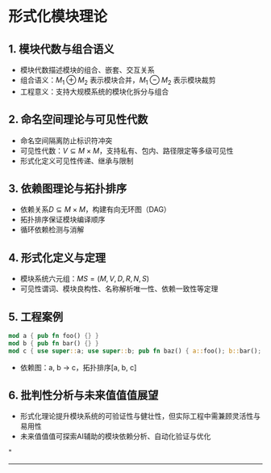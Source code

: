 ﻿# 形式化模块理论

## 1. 模块代数与组合语义

- 模块代数描述模块的组合、嵌套、交互关系
- 组合语义：$M_1 \oplus M_2$ 表示模块合并，$M_1 \ominus M_2$ 表示模块裁剪
- 工程意义：支持大规模系统的模块化拆分与组合

## 2. 命名空间理论与可见性代数

- 命名空间隔离防止标识符冲突
- 可见性代数：$V \subseteq M \times M$，支持私有、包内、路径限定等多级可见性
- 形式化定义可见性传递、继承与限制

## 3. 依赖图理论与拓扑排序

- 依赖关系$D \subseteq M \times M$，构建有向无环图（DAG）
- 拓扑排序保证模块编译顺序
- 循环依赖检测与消解

## 4. 形式化定义与定理

- 模块系统六元组：$MS = (M, V, D, R, N, S)$
- 可见性谓词、模块良构性、名称解析唯一性、依赖一致性等定理

## 5. 工程案例

```rust
mod a { pub fn foo() {} }
mod b { pub fn bar() {} }
mod c { use super::a; use super::b; pub fn baz() { a::foo(); b::bar(); } }
```

- 依赖图：a, b → c，拓扑排序[a, b, c]

## 6. 批判性分析与未来值值值展望

- 形式化理论提升模块系统的可验证性与健壮性，但实际工程中需兼顾灵活性与易用性
- 未来值值值可探索AI辅助的模块依赖分析、自动化验证与优化

"

---

